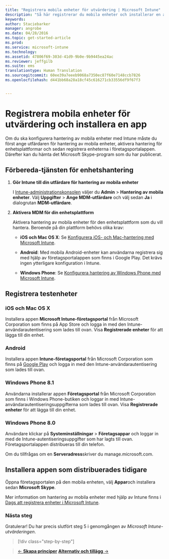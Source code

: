 ```yaml
---
title: "Registrera mobila enheter för utvärdering | Microsoft Intune"
description: "Så här registrerar du mobila enheter och installerar en app när du registrerar dig för en kostnadsfri 30-dagars utvärderingsversion av Intune"
keywords: 
author: Staciebarker
manager: angrobe
ms.date: 04/28/2016
ms.topic: get-started-article
ms.prod: 
ms.service: microsoft-intune
ms.technology: 
ms.assetid: 47806f69-303d-41d9-9b0e-9b9445ea24ac
ms.reviewer: jeffgilb
ms.suite: ems
translationtype: Human Translation
ms.sourcegitcommit: 60ee39a7eeeb9068a7350ec87f60e7148ccb7826
ms.openlocfilehash: d441bb68a28a18cf45c616271cb33556df9f67f3


---
```


# Registrera mobila enheter för utvärdering och installera en app
Om du ska konfigurera hantering av mobila enheter med Intune måste du först ange utfärdaren för hantering av mobila enheter, aktivera hantering för enhetsplattformar och sedan registrera enheterna i företagsportalappen. Därefter kan du hämta det Microsoft Skype-program som du har publicerat.

## Förbereda-tjänsten för enhetshantering

1.  **Gör Intune till din utfärdare för hantering av mobila enheter**

    I [Intune-administrationskonsolen](https://manage.microsoft.com/) väljer du **Admin** &gt; **Hantering av mobila enheter**. Välj **Uppgifter** > **Ange MDM-utfärdare** och välj sedan **Ja** i dialogrutan **MDM-utfärdare**.

2.  **Aktivera MDM för din enhetsplattform**

    Aktivera hantering av mobila enheter för den enhetsplattform som du vill hantera. Beroende på din plattform behövs olika krav:

    -   **iOS och Mac OS X**: Se [Konfigurera iOS- och Mac-hantering med Microsoft Intune](/Intune/Deploy-Use/set-up-ios-and-mac-management-with-microsoft-intune).

    -   **Android**: Med mobila Android-enheter kan användarna registrera sig med hjälp av företagsportalappen som finns i Google Play. Det krävs ingen ytterligare konfiguration i Intune.

    -   **Windows Phone**: Se [Konfigurera hantering av Windows Phone med Microsoft Intune](/Intune/Deploy-Use/set-up-windows-phone-management-with-microsoft-intune).

## Registrera testenheter

### iOS och Mac OS X
Installera appen **Microsoft Intune-företagsportal** från Microsoft Corporation som finns på App Store och logga in med den Intune-användarautentisering som lades till ovan. Visa **Registrerade enheter** för att lägga till din enhet.

### Android
Installera appen **Intune-företagsportal** från Microsoft Corporation som finns på [Google Play](http://go.microsoft.com/fwlink/p/?LinkId=386612) och logga in med den Intune-användarautentisering som lades till ovan.

### Windows Phone 8.1
Användarna installerar appen **Företagsportal** från Microsoft Corporation som finns i Windows Phone-butiken och loggar in med Intune-användarautentiseringsuppgifterna som lades till ovan.  Visa **Registrerade enheter** för att lägga till din enhet.

 ### Windows Phone 8.0
 Användare klickar på **Systeminställningar** &gt; **Företagsappar** och loggar in med de Intune-autentiseringsuppgifter som har lagts till ovan. Företagsportalappen distribueras till din telefon.

Om du tillfrågas om en **Serveradress**skriver du manage.microsoft.com.


## Installera appen som distribuerades tidigare
Öppna företagsportalen på den mobila enheten, välj **Appar**och installera sedan **Microsoft Skype**.

Mer information om hantering av mobila enheter med hjälp av Intune finns i [Dags att registrera enheter i Microsoft Intune](/Intune/deploy-use/get-ready-to-enroll-devices-in-microsoft-intune).

### Nästa steg
Gratulerar! Du har precis slutfört steg 5 i genomgången av *Microsoft Intune-utvärderingen*.

>[!div class="step-by-step"]

>[&larr; **Skapa principer**](.\get-started-with-a-30-day-trial-of-microsoft-intune-step-4.md)     [**Alternativ och tillägg** &rarr;](.\get-started-with-a-30-day-trial-of-microsoft-intune-step-6.md)  



<!--HONumber=Jul16_HO4-->


